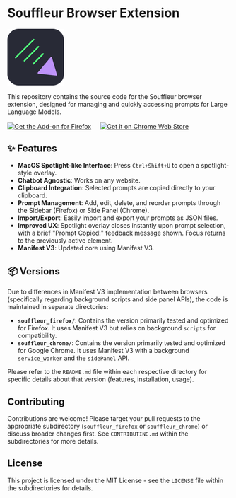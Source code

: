 # Souffleur Browser Extension

![Souffleur Logo](souffleur_chrome/icons/icon128.png) 

This repository contains the source code for the Souffleur browser extension, designed for managing and quickly accessing prompts for Large Language Models.

<div>
  <a href="https://addons.mozilla.org/en-US/firefox/addon/souffleur/" style="display:inline-block;vertical-align:middle;">
    <img src="https://blog.mozilla.org/addons/files/2020/04/get-the-addon-fx-apr-2020.svg" alt="Get the Add-on for Firefox" width="250">
  </a>
  <a href="https://chromewebstore.google.com/detail/souffleur/jpencajlhojahjjokfkjbjnchdbacpfn" style="display:inline-block;vertical-align:middle;margin-left:16px;">
    <img src="https://developer.chrome.com/static/docs/webstore/branding/image/HRs9MPufa1J1h5glNhut.png" alt="Get it on Chrome Web Store" width="250">
  </a>
</div>

## ✨ Features

- **MacOS Spotlight-like Interface**: Press `Ctrl+Shift+U` to open a spotlight-style overlay.
- **Chatbot Agnostic**: Works on any website.
- **Clipboard Integration**: Selected prompts are copied directly to your clipboard.
- **Prompt Management**: Add, edit, delete, and reorder prompts through the Sidebar (Firefox) or Side Panel (Chrome).
- **Import/Export**: Easily import and export your prompts as JSON files.
- **Improved UX**: Spotlight overlay closes instantly upon prompt selection, with a brief "Prompt Copied!" feedback message shown. Focus returns to the previously active element.
- **Manifest V3**: Updated core using Manifest V3.

## 📦 Versions

Due to differences in Manifest V3 implementation between browsers (specifically regarding background scripts and side panel APIs), the code is maintained in separate directories:

-   **`souffleur_firefox/`**: Contains the version primarily tested and optimized for Firefox. It uses Manifest V3 but relies on background `scripts` for compatibility.
-   **`souffleur_chrome/`**: Contains the version primarily tested and optimized for Google Chrome. It uses Manifest V3 with a background `service_worker` and the `sidePanel` API.

Please refer to the `README.md` file within each respective directory for specific details about that version (features, installation, usage).

## Contributing

Contributions are welcome! Please target your pull requests to the appropriate subdirectory (`souffleur_firefox` or `souffleur_chrome`) or discuss broader changes first. See `CONTRIBUTING.md` within the subdirectories for more details.

## License

This project is licensed under the MIT License - see the `LICENSE` file within the subdirectories for details.